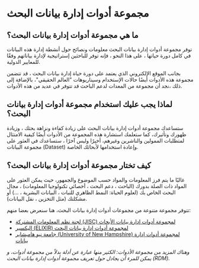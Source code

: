 # مجموعة أدوات إدارة بيانات البحث

## ما هي مجموعة أدوات إدارة بيانات البحث؟

توفر مجموعة أدوات إدارة بيانات البحث معلومات ونصائح حول أنشطة إدارة هذه البيانات في كامل دورة حياتها ، على هذا النحو ، فإنه توفر للباحثين إستراتيجية لإدارة بياناتهم وفقًا للمعايير الدولية.

بجانب الموقع الإلكتروني الذي يعتمد على دورة حياة إدارة بيانات البحث ، قد تتضمن مجموعة هذه الأدوات أيضًا حالات الإستخدام وسيناريوهات  "العالم الحقيقي"، بالإضافة إلى ذلك ،نجد أن مجموعة من المعدات لدعم الباحث قد تتوفر في عديد من هذه الأدوات.


## لماذا يجب عليك استخدام مجموعة أدوات إدارة بيانات البحث؟

ستساعدك مجموعة أدوات إدارة بيانات البحث على زيادة كفاءة ونزاهة بحثك ، وزيادة ظهورك وتأثيرك، كما ستعلمك استشارة هذه المجموعة من الأدوات أيضًا كيفية الامتثال لمتطلبات الممولين والناشرين وغيرهم، أخيرًا وليس آخرًا ، ستساعدك في العثور على مجموعة البيانات (Dataset) وإعادة استخدامها لأبحاثك الخاصة.


## كيف تختار مجموعة أدوات إدارة بيانات البحث؟

غالبًا ما يتم فرز المعلومات والمواد حسب الموضوع والجمهور، حيث يمكن العثور على المواد ذات الصلة بدورك (الباحث ، دعم البحث ، أخصائي تكنولوجيا المعلومات) ، مجال البحث الخاص بك (لعلوم الحياة: النمط الظاهري للنبات ، البيانات البشرية ، ...) أو مشكلتك (مثل التخزين ، نقل البيانات).


تتوفر مجموعة متنوعة من مجموعات أدوات إدارة بيانات البحث، هنا سنعرض بعضا منهم:

* [ لجنة نظم المعلومات المشتركة (JISC) لمجموعة أدوات إدارة بيانات الأبحاث](https://www.jisc.ac.uk/guides/rdm-toolkit)
* [إليكسير (ELIXIR) لمجموعة أدوات إدارة بيانات البحث ](https://rdm.elixir-europe.org/index.html)
* [جامعة نيو هامبشاير (University of New Hampshire) لمجموعة أدوات إدارة بيانات](https://libraryguides.unh.edu/datamanagement)

*وهناك المزيد من مجموعة الأدوات: الكثير منها عبارة عن أدلة بدلاً من مجموعة أدوات، و يمكن للمرء أن يجادل حول تعريف مجموعة أدوات إدارة بيانات البحث (RDM).*
